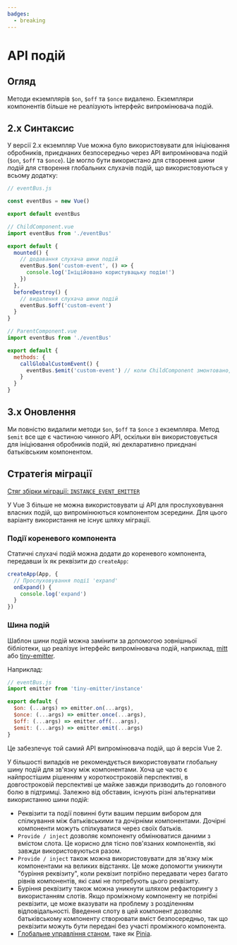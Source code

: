 ```yaml
---
badges:
  - breaking
---
```


# API подій <MigrationBadges :badges="$frontmatter.badges" />

## Огляд

Методи екземплярів `$on`, `$off` та `$once` видалено. Екземпляри компонентів більше не реалізують інтерфейс випромінювача подій.

## 2.x Синтаксис

У версії 2.x екземпляр Vue можна було використовувати для ініціювання обробників, приєднаних безпосередньо через API випромінювача подій (`$on`, `$off` та `$once`). Це могло бути використано для створення _шини подій_ для створення глобальних слухачів подій, що використовуються у всьому додатку:

```js
// eventBus.js

const eventBus = new Vue()

export default eventBus
```

```js
// ChildComponent.vue
import eventBus from './eventBus'

export default {
  mounted() {
    // додавання слухача шини подій
    eventBus.$on('custom-event', () => {
      console.log('Ініційовано користувацьку подію!')
    })
  },
  beforeDestroy() {
    // видалення слухача шини подій
    eventBus.$off('custom-event')
  }
}
```

```js
// ParentComponent.vue
import eventBus from './eventBus'

export default {
  methods: {
    callGlobalCustomEvent() {
      eventBus.$emit('custom-event') // коли ChildComponent змонтовано, то в консолі з'явиться повідомлення
    }
  }
}
```

## 3.x Оновлення

Ми повністю видалили методи `$on`, `$off` та `$once` з екземпляра. Метод `$emit` все ще є частиною чинного API, оскільки він використовується для ініціювання обробників подій, які декларативно приєднані батьківським компонентом.

## Стратегія міграції

[Стяг збірки міграції: `INSTANCE_EVENT_EMITTER`](../migration-build.html#compat-configuration)

У Vue 3 більше не можна використовувати ці API для прослуховування власних подій, що випромінюються компонентом зсередини. Для цього варіанту використання не існує шляху міграції.

### Події кореневого компонента

Статичні слухачі подій можна додати до кореневого компонента, передавши їх як реквізити до `createApp`:

```js
createApp(App, {
  // Прослуховування події 'expand'
  onExpand() {
    console.log('expand')
  }
})
```

### Шина подій

Шаблон шини подій можна замінити за допомогою зовнішньої бібліотеки, що реалізує інтерфейс випромінювача подій, наприклад, [mitt](https://github.com/developit/mitt) або [tiny-emitter](https://github.com/scottcorgan/tiny-emitter).

Наприклад:

```js
// eventBus.js
import emitter from 'tiny-emitter/instance'

export default {
  $on: (...args) => emitter.on(...args),
  $once: (...args) => emitter.once(...args),
  $off: (...args) => emitter.off(...args),
  $emit: (...args) => emitter.emit(...args)
}
```

Це забезпечує той самий API випромінювача подій, що й версія Vue 2.

У більшості випадків не рекомендується використовувати глобальну шину подій для зв'язку між компонентами. Хоча це часто є найпростішим рішенням у короткостроковій перспективі, в довгостроковій перспективі це майже завжди призводить до головного болю в підтримці. Залежно від обставин, існують різні альтернативи використанню шини подій:

* Реквізити та події повинні бути вашим першим вибором для спілкування між батьківськими та дочірніми компонентами. Дочірні компоненти можуть спілкуватися через своїх батьків.
* `Provide / inject` дозволяє компоненту обмінюватися даними з вмістом слота. Це корисно для тісно пов'язаних компонентів, які завжди використовуються разом.
* `Provide / inject` також можна використовувати для зв'язку між компонентами на великих відстанях. Це може допомогти уникнути "буріння реквізиту", коли реквізит потрібно передавати через багато рівнів компонентів, які самі не потребують цього реквізиту.
* Буріння реквізиту також можна уникнути шляхом рефакторингу з використанням слотів. Якщо проміжному компоненту не потрібні реквізити, це може вказувати на проблему з розділенням відповідальності. Введення слоту в цей компонент дозволяє батьківському компоненту створювати вміст безпосередньо, так що реквізити можуть бути передані без участі проміжного компонента.
* [Глобальне управління станом](https://ua.vuejs.org/guide/scaling-up/state-management.html), таке як [Pinia](https://pinia.vuejs.org/).
